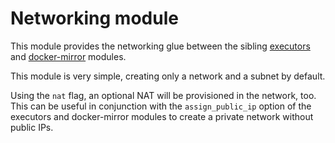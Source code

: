# Networking module

This module provides the networking glue between the sibling [executors](https://registry.terraform.io/modules/sourcegraph/executors/aws/4.2.0/submodules/executors) and [docker-mirror](https://registry.terraform.io/modules/sourcegraph/executors/aws/4.2.0/submodules/docker-mirror) modules.

This module is very simple, creating only a network and a subnet by default.

Using the `nat` flag, an optional NAT will be provisioned in the network, too. This can be useful in conjunction with the `assign_public_ip` option of the executors and docker-mirror modules to create a private network without public IPs.
